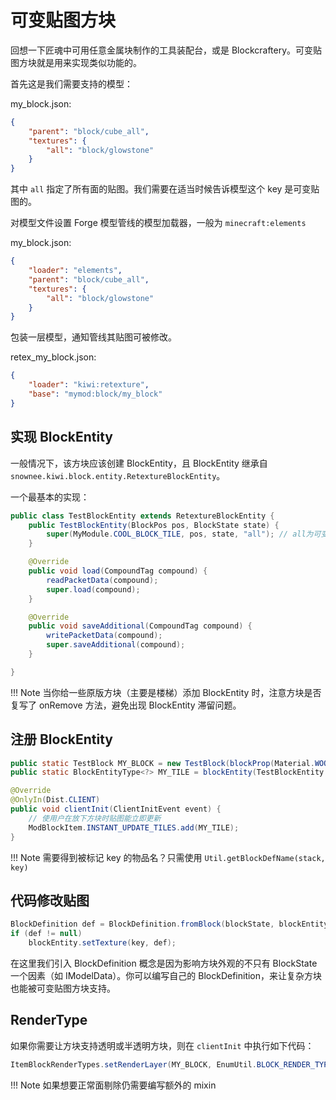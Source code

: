 # 可变贴图方块

回想一下匠魂中可用任意金属块制作的工具装配台，或是 Blockcraftery。可变贴图方块就是用来实现类似功能的。

首先这是我们需要支持的模型：

my_block.json:

```json
{
    "parent": "block/cube_all",
    "textures": {
        "all": "block/glowstone"
    }
}
```

其中 `all` 指定了所有面的贴图。我们需要在适当时候告诉模型这个 key 是可变贴图的。

对模型文件设置 Forge 模型管线的模型加载器，一般为 `minecraft:elements`

my_block.json:

```json hl_lines="2"
{
	"loader": "elements",
	"parent": "block/cube_all",
	"textures": {
		"all": "block/glowstone"
	}
}
```

包装一层模型，通知管线其贴图可被修改。

retex_my_block.json:

```json
{
	"loader": "kiwi:retexture",
	"base": "mymod:block/my_block"
}
```

## 实现 BlockEntity

一般情况下，该方块应该创建 BlockEntity，且 BlockEntity 继承自 `snownee.kiwi.block.entity.RetextureBlockEntity`。

一个最基本的实现：

```java
public class TestBlockEntity extends RetextureBlockEntity {
	public TestBlockEntity(BlockPos pos, BlockState state) {
		super(MyModule.COOL_BLOCK_TILE, pos, state, "all"); // all为可变贴图的key，支持多个key
	}

	@Override
	public void load(CompoundTag compound) {
		readPacketData(compound);
		super.load(compound);
	}

	@Override
	public void saveAdditional(CompoundTag compound) {
		writePacketData(compound);
		super.saveAdditional(compound);
	}

}
```

!!! Note
	当你给一些原版方块（主要是楼梯）添加 BlockEntity 时，注意方块是否复写了 onRemove 方法，避免出现 BlockEntity 滞留问题。

## 注册 BlockEntity

```java
public static TestBlock MY_BLOCK = new TestBlock(blockProp(Material.WOOD));
public static BlockEntityType<?> MY_TILE = blockEntity(TestBlockEntity::new, null， MY_BLOCK);

@Override
@OnlyIn(Dist.CLIENT)
public void clientInit(ClientInitEvent event) {
	// 使用户在放下方块时贴图能立即更新
	ModBlockItem.INSTANT_UPDATE_TILES.add(MY_TILE);
}
```

!!! Note
	需要得到被标记 key 的物品名？只需使用 `Util.getBlockDefName(stack, key)`

## 代码修改贴图

```java
BlockDefinition def = BlockDefinition.fromBlock(blockState, blockEntity, level, pos);
if (def != null)
	blockEntity.setTexture(key, def);
```

在这里我们引入 BlockDefinition 概念是因为影响方块外观的不只有 BlockState 一个因素（如 IModelData）。你可以编写自己的 BlockDefinition，来让复杂方块也能被可变贴图方块支持。

## RenderType

如果你需要让方块支持透明或半透明方块，则在 `clientInit` 中执行如下代码：

```java
ItemBlockRenderTypes.setRenderLayer(MY_BLOCK, EnumUtil.BLOCK_RENDER_TYPES::contains);
```

!!! Note
	如果想要正常面剔除仍需要编写额外的 mixin